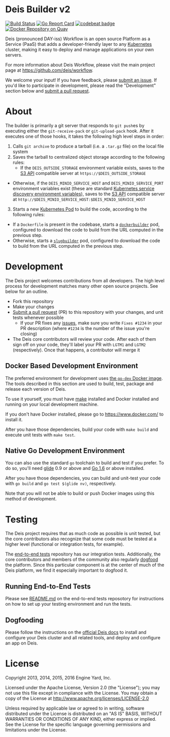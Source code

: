 # Deis Builder v2

[![Build Status](https://travis-ci.org/deis/builder.svg?branch=master)](https://travis-ci.org/deis/builder)
[![Go Report Card](https://goreportcard.com/badge/github.com/deis/builder)](https://goreportcard.com/report/github.com/deis/builder)
[![codebeat badge](https://codebeat.co/badges/e29e5e2b-531d-4374-810b-f05053c47688)](https://codebeat.co/projects/github-com-deis-builder) [![Docker Repository on Quay](https://quay.io/repository/deisci/builder/status "Docker Repository on Quay")](https://quay.io/repository/deisci/builder)

Deis (pronounced DAY-iss) Workflow is an open source Platform as a Service (PaaS) that adds a developer-friendly layer to any [Kubernetes][k8s-home] cluster, making it easy to deploy and manage applications on your own servers.

For more information about Deis Workflow, please visit the main project page at https://github.com/deis/workflow.

We welcome your input! If you have feedback, please [submit an issue][issues]. If you'd like to participate in development, please read the "Development" section below and [submit a pull request][prs].

# About

The builder is primarily a git server that responds to `git push`es by executing either the `git-receive-pack` or `git-upload-pack` hook. After it executes one of those hooks, it takes the following high level steps in order:

1. Calls `git archive` to produce a tarball (i.e. a `.tar.gz` file) on the local file system
2. Saves the tarball to centralized object storage according to the following rules:
	- If the `DEIS_OUTSIDE_STORAGE` environment variable exists, saves to the [S3 API][s3-api-ref] compatible server at `https://$DEIS_OUTSIDE_STORAGE`
  - Otherwise, if the `DEIS_MINIO_SERVICE_HOST` and `DEIS_MINIO_SERVICE_PORT` environment variables exist (these are standard [Kubernetes service discovery environment variables](http://kubernetes.io/docs/user-guide/services/#environment-variables)), saves to the [S3 API][s3-api-ref] compatible server at `http://$DEIS_MINIO_SERVICE_HOST:$DEIS_MINIO_SERVICE_HOST`
3. Starts a new [Kubernetes Pod](http://kubernetes.io/docs/user-guide/pods/) to build the code, according to the following rules:
  - If a `Dockerfile` is present in the codebase, starts a [`dockerbuilder`](https://github.com/deis/dockerbuilder) pod, configured to download the code to build from the URL computed in the previous step.
  - Otherwise, starts a [`slugbuilder`](https://github.com/deis/slugbuilder) pod, configured to download the code to build from the URL computed in the previous step.

# Development

The Deis project welcomes contributions from all developers. The high level process for development matches many other open source projects. See below for an outline.

* Fork this repository
* Make your changes
* [Submit a pull request][prs] (PR) to this repository with your changes, and unit tests whenever possible
	* If your PR fixes any [issues][issues], make sure you write `Fixes #1234` in your PR description (where `#1234` is the number of the issue you're closing)
* The Deis core contributors will review your code. After each of them sign off on your code, they'll label your PR with `LGTM1` and `LGTM2` (respectively). Once that happens, a contributor will merge it

## Docker Based Development Environment

The preferred environment for development uses [the `go-dev` Docker image](https://github.com/deis/docker-go-dev). The tools described in this section are used to build, test, package and release each version of Deis.

To use it yourself, you must have [make](https://www.gnu.org/software/make/) installed and Docker installed and running on your local development machine.

If you don't have Docker installed, please go to https://www.docker.com/ to install it.

After you have those dependencies, build your code with `make build` and execute unit tests with `make test`.

## Native Go Development Environment

You can also use the standard `go` toolchain to build and test if you prefer. To do so, you'll need [glide](https://github.com/Masterminds/glide) 0.9 or above and [Go 1.6](http://golang.org) or above installed.

After you have those dependencies, you can build and unit-test your code with `go build` and `go test $(glide nv)`, respectively.

Note that you will not be able to build or push Docker images using this method of development.

# Testing

The Deis project requires that as much code as possible is unit tested, but the core contributors also recognize that some code must be tested at a higher level (functional or integration tests, for example).

The [end-to-end tests](https://github.com/deis/workflow-e2e) repository has our integration tests. Additionally, the core contributors and members of the community also regularly [dogfood](https://en.wikipedia.org/wiki/Eating_your_own_dog_food) the platform. Since this particular component is at the center of much of the Deis platform, we find it especially important to dogfood it.

## Running End-to-End Tests

Please see [README.md](https://github.com/deis/workflow-e2e/blob/master/README.md) on the end-to-end tests reposotory for instructions on how to set up your testing environment and run the tests.

## Dogfooding

Please follow the instructions on the [official Deis docs](http://docs-v2.readthedocs.org/en/latest/installing-workflow/installing-deis-workflow/) to install and configure your Deis cluster and all related tools, and deploy and configure an app on Deis.

# License

Copyright 2013, 2014, 2015, 2016 Engine Yard, Inc.

Licensed under the Apache License, Version 2.0 (the "License"); you may not use this file except in compliance with the License. You may obtain a copy of the License at <http://www.apache.org/licenses/LICENSE-2.0>

Unless required by applicable law or agreed to in writing, software distributed under the License is distributed on an "AS IS" BASIS, WITHOUT WARRANTIES OR CONDITIONS OF ANY KIND, either express or implied. See the License for the specific language governing permissions and limitations under the License.


[s3-api-ref]: http://docs.aws.amazon.com/AmazonS3/latest/API/APIRest.html
[install-k8s]: http://kubernetes.io/gettingstarted/
[k8s-home]: http://kubernetes.io
[issues]: https://github.com/deis/builder/issues
[prs]: https://github.com/deis/builder/pulls

